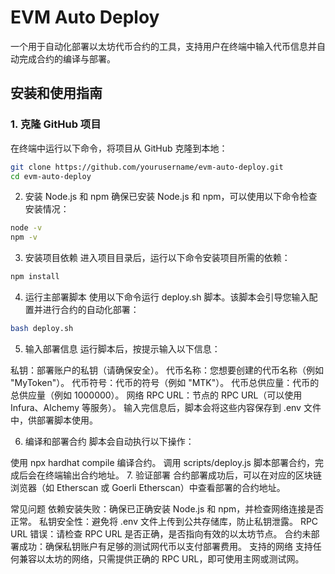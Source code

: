 # EVM Auto Deploy

一个用于自动化部署以太坊代币合约的工具，支持用户在终端中输入代币信息并自动完成合约的编译与部署。



## 安装和使用指南

### 1. 克隆 GitHub 项目

在终端中运行以下命令，将项目从 GitHub 克隆到本地：

```bash
git clone https://github.com/yourusername/evm-auto-deploy.git
cd evm-auto-deploy

```

2. 安装 Node.js 和 npm
确保已安装 Node.js 和 npm，可以使用以下命令检查安装情况：

  ```bash
node -v
npm -v

 ```
3. 安装项目依赖
进入项目目录后，运行以下命令安装项目所需的依赖：


 ```bash
npm install
 ```
4. 运行主部署脚本
使用以下命令运行 deploy.sh 脚本。该脚本会引导您输入配置并进行合约的自动化部署：

 ```bash
bash deploy.sh
   ```
5. 输入部署信息
运行脚本后，按提示输入以下信息：

私钥：部署账户的私钥（请确保安全）。
代币名称：您想要创建的代币名称（例如 "MyToken"）。
代币符号：代币的符号（例如 "MTK"）。
代币总供应量：代币的总供应量（例如 1000000）。
网络 RPC URL：节点的 RPC URL（可以使用 Infura、Alchemy 等服务）。
输入完信息后，脚本会将这些内容保存到 .env 文件中，供部署脚本使用。

6. 编译和部署合约
脚本会自动执行以下操作：

使用 npx hardhat compile 编译合约。
调用 scripts/deploy.js 脚本部署合约，完成后会在终端输出合约地址。
7. 验证部署
合约部署成功后，可以在对应的区块链浏览器（如 Etherscan 或 Goerli Etherscan）中查看部署的合约地址。



常见问题
依赖安装失败：确保已正确安装 Node.js 和 npm，并检查网络连接是否正常。
私钥安全性：避免将 .env 文件上传到公共存储库，防止私钥泄露。
RPC URL 错误：请检查 RPC URL 是否正确，是否指向有效的以太坊节点。
合约未部署成功：确保私钥账户有足够的测试网代币以支付部署费用。
支持的网络
支持任何兼容以太坊的网络，只需提供正确的 RPC URL，即可使用主网或测试网。

